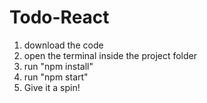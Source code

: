 # Todo-React

1. download the code
2. open the terminal inside the project folder
3. run "npm install"
4. run "npm start"
5. Give it a spin!
